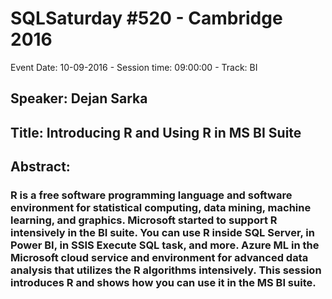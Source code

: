 # SQLSaturday #520 - Cambridge 2016
Event Date: 10-09-2016 - Session time: 09:00:00 - Track: BI
## Speaker: Dejan Sarka
## Title: Introducing R and Using R in MS BI Suite
## Abstract:
### R is a free software programming language and software environment for statistical computing, data mining, machine learning, and graphics. Microsoft started to support R intensively in the BI suite. You can use R inside SQL Server, in Power BI, in SSIS Execute SQL task, and more.  Azure ML in the Microsoft cloud service and environment for advanced data analysis that utilizes the R algorithms intensively. This session introduces R and shows how you can use it in the MS BI suite.
